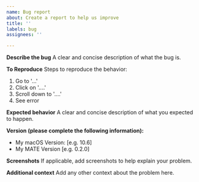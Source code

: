 ```yaml
---
name: Bug report
about: Create a report to help us improve
title: ''
labels: bug
assignees: ''

---
```


**Describe the bug**
A clear and concise description of what the bug is.

**To Reproduce**
Steps to reproduce the behavior:
1. Go to '...'
2. Click on '....'
3. Scroll down to '....'
4. See error

**Expected behavior**
A clear and concise description of what you expected to happen.

**Version (please complete the following information):**
 - My macOS Version: [e.g. 10.6]
 - My MATE Version [e.g. 0.2.0]

**Screenshots**
If applicable, add screenshots to help explain your problem.

**Additional context**
Add any other context about the problem here.
